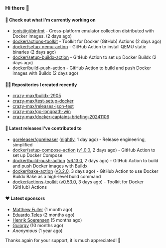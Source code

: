 ### Hi there 👋

#### 👷 Check out what I'm currently working on

- [tonistiigi/binfmt](https://github.com/tonistiigi/binfmt) - Cross-platform emulator collection distributed with Docker images. (2 days ago)
- [docker/actions-toolkit](https://github.com/docker/actions-toolkit) - Toolkit for Docker (GitHub) Actions (2 days ago)
- [docker/setup-qemu-action](https://github.com/docker/setup-qemu-action) - GitHub Action to install QEMU static binaries (2 days ago)
- [docker/setup-buildx-action](https://github.com/docker/setup-buildx-action) - GitHub Action to set up Docker Buildx (2 days ago)
- [docker/build-push-action](https://github.com/docker/build-push-action) - GitHub Action to build and push Docker images with Buildx (2 days ago)

#### 👨‍💻 Repositories I created recently

- [crazy-max/buildx-2905](https://github.com/crazy-max/buildx-2905)
- [crazy-max/test-setup-docker](https://github.com/crazy-max/test-setup-docker)
- [crazy-max/releases-json-test](https://github.com/crazy-max/releases-json-test)
- [crazy-max/go-longpath-win](https://github.com/crazy-max/go-longpath-win)
- [crazy-max/docker-captains-briefing-20241106](https://github.com/crazy-max/docker-captains-briefing-20241106)

#### 🚀 Latest releases I've contributed to

- [goreleaser/goreleaser](https://github.com/goreleaser/goreleaser) ([nightly](https://github.com/goreleaser/goreleaser/releases/tag/nightly), 1 day ago) - Release engineering, simplified
- [docker/setup-compose-action](https://github.com/docker/setup-compose-action) ([v1.0.0](https://github.com/docker/setup-compose-action/releases/tag/v1.0.0), 2 days ago) - GitHub Action to set up Docker Compose
- [docker/build-push-action](https://github.com/docker/build-push-action) ([v6.13.0](https://github.com/docker/build-push-action/releases/tag/v6.13.0), 2 days ago) - GitHub Action to build and push Docker images with Buildx
- [docker/bake-action](https://github.com/docker/bake-action) ([v3.2.0](https://github.com/docker/bake-action/releases/tag/v3.2.0), 3 days ago) - GitHub Action to use Docker Buildx Bake as a high-level build command
- [docker/actions-toolkit](https://github.com/docker/actions-toolkit) ([v0.53.0](https://github.com/docker/actions-toolkit/releases/tag/v0.53.0), 3 days ago) - Toolkit for Docker (GitHub) Actions

#### ❤️ Latest sponsors
- [Matthew Fuller](https://github.com/mathematics333) (1 month ago)
- [Eduardo Teles](https://github.com/eduardoteles17) (2 months ago)
- [Henrik Soerensen](https://github.com/hsoerensen) (5 months ago)
- [Guiorgy](https://github.com/Guiorgy) (10 months ago)
- _Anonymous_ (1 year ago)

Thanks again for your support, it is much appreciated! 🙏

